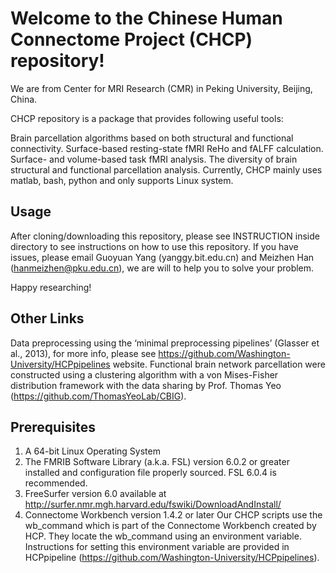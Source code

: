# Welcome to the Chinese Human Connectome Project (CHCP) repository!
We are from Center for MRI Research (CMR) in Peking University, Beijing, China.

CHCP repository is a package that provides following useful tools:

Brain parcellation algorithms based on both structural and functional connectivity.
Surface-based resting-state fMRI ReHo and fALFF calculation.
Surface- and volume-based task fMRI analysis.
The diversity of brain structural and functional parcellation analysis.
Currently, CHCP mainly uses matlab, bash, python and only supports Linux system.

## Usage ##
After cloning/downloading this repository, please see INSTRUCTION inside directory to see instructions on how to use this repository. If you have issues, please email Guoyuan Yang (yanggy.bit.edu.cn) and Meizhen Han (hanmeizhen@pku.edu.cn), we are will to help you to solve your problem.

Happy researching!

## Other Links ##
Data preprocessing using the ‘minimal preprocessing pipelines’ (Glasser et al., 2013), for more info, please see https://github.com/Washington-University/HCPpipelines website. Functional brain network parcellation were constructed using a clustering algorithm with a von Mises-Fisher distribution framework with the data sharing by Prof. Thomas Yeo (https://github.com/ThomasYeoLab/CBIG).

## Prerequisites ##
1.	A 64-bit Linux Operating System
2.	The FMRIB Software Library (a.k.a. FSL) version 6.0.2 or greater installed and configuration file properly sourced. FSL 6.0.4 is recommended.
3.	FreeSurfer version 6.0 available at http://surfer.nmr.mgh.harvard.edu/fswiki/DownloadAndInstall/
4.	Connectome Workbench version 1.4.2 or later
Our CHCP scripts use the  wb_command which is part of the Connectome Workbench created by HCP. They locate the wb_command using an environment variable. Instructions for setting this environment variable are provided in HCPpipeline (https://github.com/Washington-University/HCPpipelines).

